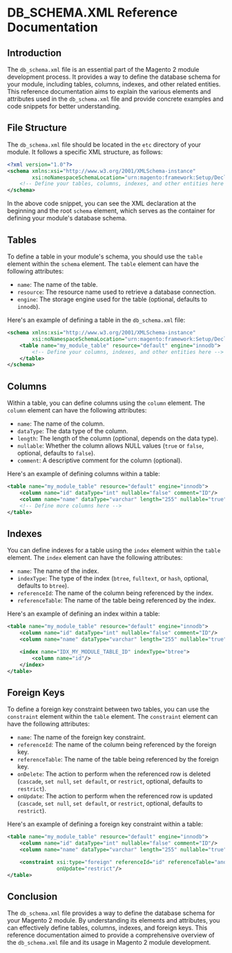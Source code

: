 # DB_SCHEMA.XML Reference Documentation

## Introduction

The `db_schema.xml` file is an essential part of the Magento 2 module development process. It provides a way to define
the database schema for your module, including tables, columns, indexes, and other related entities. This reference
documentation aims to explain the various elements and attributes used in the `db_schema.xml` file and provide concrete
examples and code snippets for better understanding.

## File Structure

The `db_schema.xml` file should be located in the `etc` directory of your module. It follows a specific XML structure,
as follows:

```xml
<?xml version="1.0"?>
<schema xmlns:xsi="http://www.w3.org/2001/XMLSchema-instance"
        xsi:noNamespaceSchemaLocation="urn:magento:framework:Setup/Declaration/Schema/etc/schema.xsd">
    <!-- Define your tables, columns, indexes, and other entities here -->
</schema>
```

In the above code snippet, you can see the XML declaration at the beginning and the root `schema` element, which serves
as the container for defining your module's database schema.

## Tables

To define a table in your module's schema, you should use the `table` element within the `schema` element. The `table`
element can have the following attributes:

- `name`: The name of the table.
- `resource`: The resource name used to retrieve a database connection.
- `engine`: The storage engine used for the table (optional, defaults to `innodb`).

Here's an example of defining a table in the `db_schema.xml` file:

```xml
<schema xmlns:xsi="http://www.w3.org/2001/XMLSchema-instance"
        xsi:noNamespaceSchemaLocation="urn:magento:framework:Setup/Declaration/Schema/etc/schema.xsd">
    <table name="my_module_table" resource="default" engine="innodb">
        <!-- Define your columns, indexes, and other entities here -->
    </table>
</schema>
```

## Columns

Within a table, you can define columns using the `column` element. The `column` element can have the following
attributes:

- `name`: The name of the column.
- `dataType`: The data type of the column.
- `length`: The length of the column (optional, depends on the data type).
- `nullable`: Whether the column allows NULL values (`true` or `false`, optional, defaults to `false`).
- `comment`: A descriptive comment for the column (optional).

Here's an example of defining columns within a table:

```xml
<table name="my_module_table" resource="default" engine="innodb">
    <column name="id" dataType="int" nullable="false" comment="ID"/>
    <column name="name" dataType="varchar" length="255" nullable="true"/>
    <!-- Define more columns here -->
</table>
```

## Indexes

You can define indexes for a table using the `index` element within the `table` element. The `index` element can have
the following attributes:

- `name`: The name of the index.
- `indexType`: The type of the index (`btree`, `fulltext`, or `hash`, optional, defaults to `btree`).
- `referenceId`: The name of the column being referenced by the index.
- `referenceTable`: The name of the table being referenced by the index.

Here's an example of defining an index within a table:

```xml
<table name="my_module_table" resource="default" engine="innodb">
    <column name="id" dataType="int" nullable="false" comment="ID"/>
    <column name="name" dataType="varchar" length="255" nullable="true"/>

    <index name="IDX_MY_MODULE_TABLE_ID" indexType="btree">
        <column name="id"/>
    </index>
</table>
```

## Foreign Keys

To define a foreign key constraint between two tables, you can use the `constraint` element within the `table` element.
The `constraint` element can have the following attributes:

- `name`: The name of the foreign key constraint.
- `referenceId`: The name of the column being referenced by the foreign key.
- `referenceTable`: The name of the table being referenced by the foreign key.
- `onDelete`: The action to perform when the referenced row is deleted (`cascade`, `set null`, `set default`,
  or `restrict`, optional, defaults to `restrict`).
- `onUpdate`: The action to perform when the referenced row is updated (`cascade`, `set null`, `set default`,
  or `restrict`, optional, defaults to `restrict`).

Here's an example of defining a foreign key constraint within a table:

```xml
<table name="my_module_table" resource="default" engine="innodb">
    <column name="id" dataType="int" nullable="false" comment="ID"/>
    <column name="name" dataType="varchar" length="255" nullable="true"/>

    <constraint xsi:type="foreign" referenceId="id" referenceTable="another_module_table" onDelete="cascade"
                onUpdate="restrict"/>
</table>
```

## Conclusion

The `db_schema.xml` file provides a way to define the database schema for your Magento 2 module. By understanding its
elements and attributes, you can effectively define tables, columns, indexes, and foreign keys. This reference
documentation aimed to provide a comprehensive overview of the `db_schema.xml` file and its usage in Magento 2 module
development.
